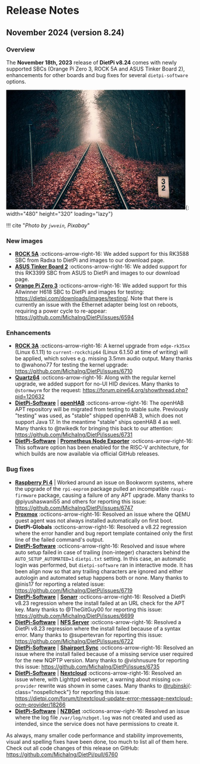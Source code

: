 # Release Notes

## November 2024 (version 8.24)

### Overview

The **November 18th, 2023** release of **DietPi v8.24** comes with newly supported SBCs (Orange Pi Zero 3, ROCK 5A and ASUS Tinker Board 2), enhancements for other boards and bug fixes for several `dietpi-software` options.

![Railway tracks in the forest](../assets/images/dietpi-release-v8_24.jpg){: width="480" height="320" loading="lazy"}

!!! cite "*Photo by `jwvein`, Pixabay*"

### New images

- [**ROCK 5A**](../hardware.md#radxa) :octicons-arrow-right-16: We added support for this RK3588 SBC from Radxa to DietPi and images to our download page.
- [**ASUS Tinker Board 2**](../hardware.md#asus-tinker-board) :octicons-arrow-right-16: We added support for this RK3399 SBC from ASUS to DietPi and images to our download page.
- [**Orange Pi Zero 3**](../hardware.md#orange-pi-series) :octicons-arrow-right-16: We added support for this Allwinner H618 SBC to DietPi and images for testing: <https://dietpi.com/downloads/images/testing/>. Note that there is currently an issue with the Ethernet adapter being lost on reboots, requiring a power cycle to re-appear: <https://github.com/MichaIng/DietPi/issues/6594>

### Enhancements

- [**ROCK 3A**](../hardware.md#radxa) :octicons-arrow-right-16: A kernel upgrade from `edge-rk35xx` (Linux 6.1.11) to `current-rockchip64` (Linux 6.1.50 at time of writing) will be applied, which solves e.g. missing 3.5mm audio output. Many thanks to @wahono77 for testing the kernel upgrade: <https://github.com/MichaIng/DietPi/issues/6710>
- [**Quartz64**](../hardware.md#pine64) :octicons-arrow-right-16: Along with the regular kernel upgrade, we added support for no-UI HID devices. Many thanks to `@stormwyrm` for the request: <https://forum.pine64.org/showthread.php?pid=120632>
- [**DietPi-Software**](../dietpi_tools/software_installation.md#dietpi-software) | [**openHAB**](../software/social.md#openhab) :octicons-arrow-right-16: The openHAB APT repository will be migrated from testing to stable suite. Previously "testing" was used, as "stable" shipped openHAB 3, which does not support Java 17. In the meantime "stable" ships openHAB 4 as well. Many thanks to @twikedk for bringing this back to our attention: <https://github.com/MichaIng/DietPi/issues/6731>
- [**DietPi-Software**](../dietpi_tools/software_installation.md#dietpi-software) | [**Prometheus Node Exporter**](../software/system_stats.md#prometheus-node-exporter) :octicons-arrow-right-16: This software option has been enabled for the RISC-V architecture, for which builds are now available via official GitHub releases.

### Bug fixes

- [**Raspberry Pi 4**](../hardware.md#raspberry-pi) | Worked around an issue on Bookworm systems, where the upgrade of the `rpi-eeprom` package pulled an incompatible `raspi-firmware` package, causing a failure of any APT upgrade. Many thanks to @piyushaswani55 and others for reporting this issue: <https://github.com/MichaIng/DietPi/issues/6747>
- [**Proxmox**](../hardware.md#proxmox) :octicons-arrow-right-16: Resolved an issue where the QEMU guest agent was not always installed automatically on first boot.
- **DietPi-Globals** :octicons-arrow-right-16: Resolved a v8.22 regression where the error handler and bug report template contained only the first line of the failed command's output.
- [**DietPi-Software**](../dietpi_tools/software_installation.md#dietpi-software) :octicons-arrow-right-16: Resolved and issue where auto setup failed in case of trailing (non-integer) characters behind the `AUTO_SETUP_AUTOMATED=1` `dietpi.txt` setting. In this case, an automatic login was performed, but `dietpi-software` ran in interactive mode. It has been align now so that any trailing characters are ignored and either autologin and automated setup happens both or none. Many thanks to @inis17 for reporting a related issue: <https://github.com/MichaIng/DietPi/issues/6719>
- [**DietPi-Software**](../dietpi_tools/software_installation.md#dietpi-software) | [**Sonarr**](../software/bittorrent.md#sonarr) :octicons-arrow-right-16: Resolved a DietPi v8.23 regression where the install failed at an URL check for the APT key. Many thanks to @TheGitGuy00 for reporting this issue: <https://github.com/MichaIng/DietPi/issues/6699>
- [**DietPi-Software**](../dietpi_tools/software_installation.md#dietpi-software) | [**NFS Server**](../software/file_servers.md#nfs) :octicons-arrow-right-16: Resolved a DietPi v8.23 regression where the install failed because of a syntax error. Many thanks to @supertevran for reporting this issue: <https://github.com/MichaIng/DietPi/issues/6722>
- [**DietPi-Software**](../dietpi_tools/software_installation.md#dietpi-software) | [**Shairport Sync**](../software/media.md#shairport-sync) :octicons-arrow-right-16: Resolved an issue where the install failed because of a missing service user required for the new NQPTP version. Many thanks to @vishnusure for reporting this issue: <https://github.com/MichaIng/DietPi/issues/6735>
- [**DietPi-Software**](../dietpi_tools/software_installation.md#dietpi-software) | [**Nextcloud**](../software/cloud.md#nextcloud) :octicons-arrow-right-16: Resolved an issue where, with Lighttpd webserver, a warning about missing `ocm-provider` rewrite was shown in some cases. Many thanks to [@rubinski](https://dietpi.com/forum/u/rubinski){: class="nospellcheck"} for reporting this issue: <https://dietpi.com/forum/t/nextcloud-update-error-message-nextcloud-ocm-provider/18266>
- [**DietPi-Software**](../dietpi_tools/software_installation.md#dietpi-software) | [**NZBGet**](../software/bittorrent.md#nzbget) :octicons-arrow-right-16: Resolved an issue where the log file `/var/log/nzbget.log` was not created and used as intended, since the service does not have permissions to create it.

As always, many smaller code performance and stability improvements, visual and spelling fixes have been done, too much to list all of them here. Check out all code changes of this release on GitHub: <https://github.com/MichaIng/DietPi/pull/6760>
